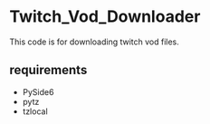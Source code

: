 # Twitch_Vod_Downloader
This code is for downloading twitch vod files.


## requirements
* PySide6
* pytz
* tzlocal

